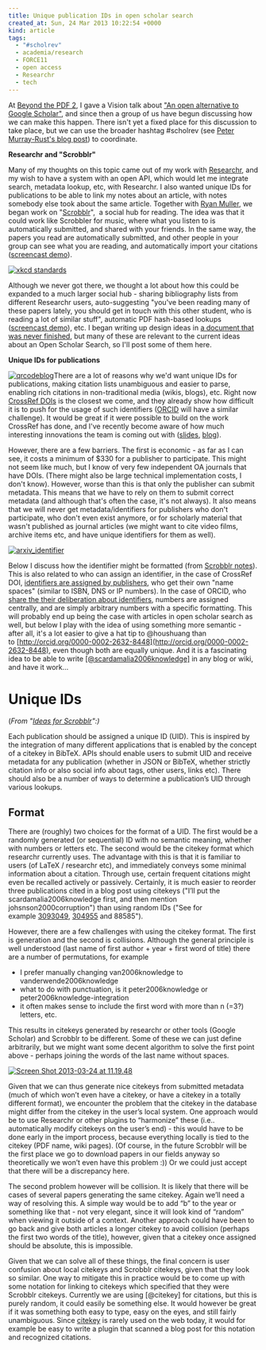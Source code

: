 ```yaml
---
title: Unique publication IDs in open scholar search
created_at: Sun, 24 Mar 2013 10:22:54 +0000
kind: article
tags:
  - "#scholrev"
  - academia/research
  - FORCE11
  - open access
  - Researchr
  - tech
---
```


At [Beyond the PDF 2](http://www.force11.org/beyondthepdf2), I gave a
Vision talk about ["An open alternative to Google
Scholar"](http://www.slideshare.net/houshuang/stian-haklev-vision), and
since then a group of us have begun discussing how we can make this
happen. There isn't yet a fixed place for this discussion to take place,
but we can use the broader hashtag #scholrev (see [Peter Murray-Rust's
blog
post](http://blogs.ch.cam.ac.uk/pmr/2013/03/20/btpdf2-scholrev-planning-the-scholarly-revolution/))
to coordinate.

**Researchr and "Scrobblr"**

Many of my thoughts on this topic came out of my work with
[Researchr](http://reganmian.net/wiki/researchr:start), and my wish to
have a system with an open API, which would let me integrate search,
metadata lookup, etc, with Researchr. I also wanted unique IDs for
publications to be able to link my notes about an article, with notes
somebody else took about the same article. Together with [Ryan
Muller](http://wiki.learnstream.org/wiki/), we began work on
"[Scrobblr](https://github.com/cicatriz/Rsrchr)",  a social hub for
reading. The idea was that it could work like Scrobbler for music, where
what you listen to is automatically submitted, and shared with your
friends. In the same way, the papers you read are automatically
submitted, and other people in your group can see what you are reading,
and automatically import your citations ([screencast
demo](http://www.youtube.com/watch?v=O5LgG_K3y8A)).

[![xkcd
standards](http://reganmian.net/blog/wp-content/uploads/2013/03/xkcd-standards1.png)](http://reganmian.net/blog/wp-content/uploads/2013/03/xkcd-standards1.png)

Although we never got there, we thought a lot about how this could be
expanded to a much larger social hub - sharing bibliography lists from
different Researchr users, auto-suggesting "you've been reading many of
these papers lately, you should get in touch with this other student,
who is reading a lot of similar stuff", automatic PDF hash-based lookups
([screencast demo](http://www.youtube.com/watch?v=X9FqaqgAlG8)), etc. I
began writing up design ideas in [a document that was never
finished](http://reganmian.net/wiki/ideas_for_scrobblr), but many of
these are relevant to the current ideas about an Open Scholar Search, so
I'll post some of them here.

**Unique IDs for publications**

[![qrcodeblog ](http://reganmian.net/blog/wp-content/uploads/2013/03/qrcodeblog.png)](http://reganmian.net/blog/wp-content/uploads/2013/03/qrcodeblog.png)There
are a lot of reasons why we'd want unique IDs for publications, making
citation lists unambiguous and easier to parse, enabling rich citations
in non-traditional media (wikis, blogs), etc. Right now [CrossRef
DOIs](http://www.crossref.org/index.html) is the closest we come, and
they already show how difficult it is to push for the usage of such
identifiers ([ORCID](http://orcid.org/) will have a similar challenge).
It would be great if it were possible to build on the work CrossRef has
done, and I've recently become aware of how much interesting innovations
the team is coming out with
([slides](http://www.slideshare.net/CrossRef/crossref-annual-meeting-2012-strategic-initiatives-update-geoff-bilder),
[blog](http://www.crossref.org/CrossTech/)).

However, there are a few barriers. The first is economic - as far as I
can see, it costs a minimum of \$330 for a publisher to participate.
This might not seem like much, but I know of very few independent OA
journals that have DOIs. (There might also be large technical
implementation costs, I don't know). However, worse than this is that
only the publisher can submit metadata. This means that we have to rely
on them to submit correct metadata (and although that's often the case,
it's not always). It also means that we will never get
metadata/identifiers for publishers who don't participate, who don't
even exist anymore, or for scholarly material that wasn't published as
journal articles (we might want to cite video films, archive items etc,
and have unique identifiers for them as well).

[![arxiv\_identifier](http://reganmian.net/blog/wp-content/uploads/2013/03/arxiv_identifier1.png)](http://reganmian.net/blog/wp-content/uploads/2013/03/arxiv_identifier1.png)

Below I discuss how the identifier might be formatted (from [Scrobblr
notes](http://reganmian.net/wiki/ideas_for_scrobblr)). This is also
related to who can assign an identifier, in the case of CrossRef DOI,
[identifiers are assigned by
publishers](http://help.crossref.org/#sample-doi-suffix-patterns), who
get their own "name spaces" (similar to ISBN, DNS or IP numbers). In the
case of ORCID, who [share the their deliberation about
identifiers](https://docs.google.com/document/d/1awd6PPguRAdZsC6CKpFSSSu1dulliT8E3kHwIJ3tD5o/edit),
numbers are assigned centrally, and are simply arbitrary numbers with a
specific formatting. This will probably end up being the case with
articles in open scholar search as well, but below I play with the idea
of using something more semantic - after all, it's a lot easier to give
a hat tip to @houshuang than
to [http://orcid.org/0000-0002-2632-8448](http://orcid.org/0000-0002-2632-8448),
even though both are equally unique. And it is a fascinating idea to be
able to write
[[@scardamalia2006knowledge]](http://localhost/wiki/Ref:Scardamalia2006knowledge) in
any blog or wiki, and have it work...

Unique IDs
==========

(*From "[Ideas for
Scrobblr](http://reganmian.net/wiki/ideas_for_scrobblr)":)*

Each publication should be assigned a unique ID (UID). This is inspired
by the integration of many different applications that is enabled by the
concept of a citekey in BibTeX. APIs should enable users to submit UID
and receive metadata for any publication (whether in JSON or BibTeX,
whether strictly citation info or also social info about tags, other
users, links etc). There should also be a number of ways to determine a
publication’s UID through various lookups.

**Format**
---

There are (roughly) two choices for the format of a UID. The first would
be a randomly generated (or sequential) ID with no semantic meaning,
whether with numbers or letters etc. The second would be the citekey
format which researchr currently uses. The advantage with this is that
it is familiar to users (of LaTeX / researchr etc), and immediately
conveys some minimal information about a citation. Through use, certain
frequent citations might even be recalled actively or passively.
Certainly, it is much easier to reorder three publications cited in a
blog post using citekeys ("I’ll put the scardamalia2006knowledge first,
and then mention johsnson2000corruption") than using random IDs ("See
for
example [3093049](http://reganmian.net/wiki/ref:3093049 "ref:3093049"), [304955](http://reganmian.net/wiki/ref:304955 "ref:304955") and 88585").

However, there are a few challenges with using the citekey format. The
first is generation and the second is collisions. Although the general
principle is well understood (last name of first author + year + first
word of title) there are a number of permutations, for example

-   I prefer manually changing van2006knowledge to
  vanderwende2006knowledge
-   what to do with punctuation, is it peter2006knowledge or
  peter2006knowledge-integration
-   it often makes sense to include the first word with more than n
  (=3?) letters, etc.

This results in citekeys generated by researchr or other tools (Google
Scholar) and Scrobblr to be different. Some of these we can just define
arbitrarily, but we might want some decent algorithm to solve the first
point above - perhaps joining the words of the last name without spaces.

[![Screen Shot 2013-03-24 at
11.19.48](http://reganmian.net/blog/wp-content/uploads/2013/03/Screen-Shot-2013-03-24-at-11.19.48.png)](http://reganmian.net/blog/wp-content/uploads/2013/03/Screen-Shot-2013-03-24-at-11.19.48.png)

Given that we can thus generate nice citekeys from submitted metadata
(much of which won’t even have a citekey, or have a citekey in a totally
different format), we encounter the problem that the citekey in the
database might differ from the citekey in the user’s local system. One
approach would be to use Researchr or other plugins to “harmonize” these
(i.e.. automatically modify citekeys on the user’s end) - this would
have to be done early in the import process, because everything locally
is tied to the citekey (PDF name, wiki pages). (Of course, in the future
Scrobblr will be the first place we go to download papers in our fields
anyway so theoretically we won’t even have this problem :)) Or we could
just accept that there will be a discrepancy here.

The second problem however will be collision. It is likely that there
will be cases of several papers generating the same citekey. Again we’ll
need a way of resolving this. A simple way would be to add “b” to the
year or something like that - not very elegant, since it will look kind
of “random” when viewing it outside of a context. Another approach could
have been to go back and give both articles a longer citekey to avoid
collision (perhaps the first two words of the title), however, given
that a citekey once assigned should be absolute, this is impossible.

Given that we can solve all of these things, the final concern is user
confusion about local citekeys and Scrobblr citekeys, given that they
look so similar. One way to mitigate this in practice would be to come
up with some notation for linking to citekeys which specified that they
were Scrobblr citekeys. Currently we are using [@citekey] for citations,
but this is purely random, it could easily be something else. It would
however be great if it was something both easy to type, easy on the
eyes, and still fairly unambiguous.
Since [citekey](http://reganmian.net/wiki/ref:citekey "ref:citekey") is
rarely used on the web today, it would for example be easy to write a
plugin that scanned a blog post for this notation and recognized
citations.
